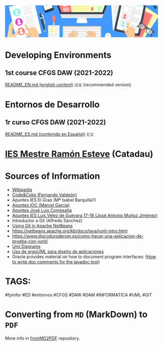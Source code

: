 ![header](capED.png)

# Developing Environments

## 1st course CFGS DAW (2021-2022)

[README_EN.md (english content)](README_EN.md) :uk: (recommended version)



# Entornos de Desarrollo

## 1r curso CFGS DAW (2021-2022)

[README_ES.md (contenido en Español)](README_ES.md) :es:



# [IES Mestre Ramón Esteve](http://www.iesmre.com) (Catadau)



# Sources of Information

- [Wikipedia](https://es.wikipedia.org)
- [Code&Coke (Fernando Valdeón)](http://entornos.codeandcoke.com/doku.php?id=start)
- Apuntes IES El Grao (Mª Isabel Barquilla?)
- [Apuntes IOC (Marcel García)](https://ioc.xtec.cat/materials/FP/Recursos/fp_dam_m05_/web/fp_dam_m05_htmlindex/index.html)
- [Apuntes José Luis Comesaña](https://www.sitiolibre.com/)
- [Apuntes IES Luis Vélez de Guevara 17-18 (José Antonio Muñoz Jiménez)](http://jamj2000.github.io/slides/2017/09/05/entornosdesarrollo/)
- Introductor a Git (Alfredo Sánchez)
- [Using Git in Apache NetBeans](https://netbeans.apache.org/kb/docs/ide/git.html)
- https://netbeans.apache.org/kb/docs/java/junit-intro.html
- https://www.discoduroderoer.es/como-hacer-una-aplicacion-de-prueba-con-junit/
- [Uml Diagrams](https://www.uml-diagrams.org/)
- [Uso de *argoUML* para diseño de aplicaciones](http://jbgarcia.webs.uvigo.es/asignaturas/TO/usoArgoUML/index.html)
- Oracle provides material on how to document program interfaces: ([How to write doc comments for the javadoc tool](https://www.oracle.com/technical-resources/articles/java/javadoc-tool.html))



# TAGS:

#fpinfor #ED #entornos #CFGS #DAW #DAM #INFORMATICA #UML #GIT



# Converting from `MD` (MarkDown) to `PDF`

More info in [fromMD2PDF](https://github.com/martinezpenya/fromMD2PDF) repository.
